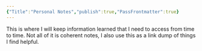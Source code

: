 ```yaml
---
{"Title":"Personal Notes","publish":true,"PassFrontmatter":true}
---
```



This is where I will keep information learned that I need to access from time to time. Not all of it is coherent notes, I also use this as a link dump of things I find helpful.